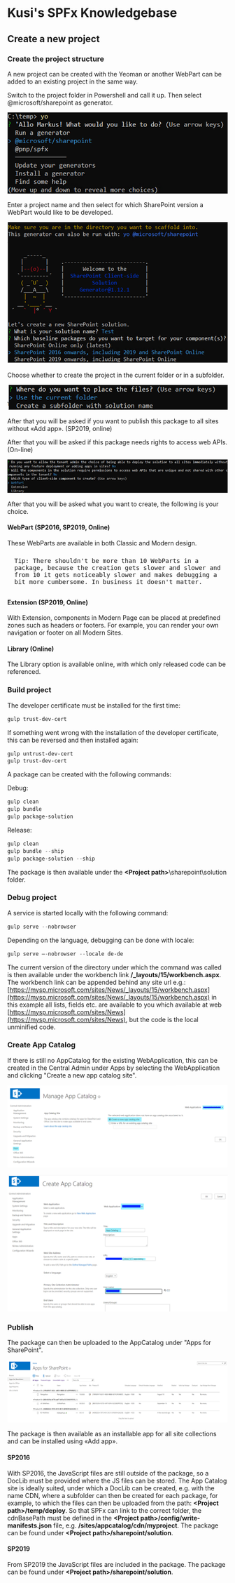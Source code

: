 # Kusi's SPFx Knowledgebase

## Create a new project

### Create the project structure

A new project can be created with the Yeoman or another WebPart can be added to an existing project in the same way.

Switch to the project folder in Powershell and call it up. Then select &#64;microsoft/sharepoint as generator.

![Yeoman](./assets/yeoman.png)

Enter a project name and then select for which SharePoint version a WebPart would like to be developed.

![SharePoint version selection](./assets/yoVersionSelect.png)

Choose whether to create the project in the current folder or in a subfolder.

![Subfolder](./assets/yoSubfolder.png)

After that you will be asked if you want to publish this package to all sites without «Add app». (SP2019, online)

After that you will be asked if this package needs rights to access web APIs. (On-line)

![Project options](./assets/yoProjOptions.png)

After that you will be asked what you want to create, the following is your choice.

#### WebPart (SP2016, SP2019, Online)

These WebParts are available in both Classic and Modern design.

<pre style='white-space: unset; background-color: var(--md-code-bg-color); padding: 10px 16px;'>
Tip: There shouldn't be more than 10 WebParts in a package, because the creation gets slower and slower and from 10 it gets noticeably slower and makes debugging a bit more cumbersome. In business it doesn't matter.
</pre>

#### Extension (SP2019, Online)

With Extension, components in Modern Page can be placed at predefined zones such as headers or footers. For example, you can render your own navigation or footer on all Modern Sites.

#### Library (Online)

The Library option is available online, with which only released code can be referenced.

### Build project

The developer certificate must be installed for the first time:

```powershell
gulp trust-dev-cert
```

If something went wrong with the installation of the developer certificate, this can be reversed and then installed again:

```powershell
gulp untrust-dev-cert
gulp trust-dev-cert
```

A package can be created with the following commands:

Debug:

```powershell
gulp clean
gulp bundle
gulp package-solution
```

Release:

```powershell
gulp clean
gulp bundle --ship
gulp package-solution --ship
```

The package is then available under the <b>&lt;Project path&gt;</b>\sharepoint\solution folder.

### Debug project

A service is started locally with the following command:

```powershell
gulp serve --nobrowser
```

Depending on the language, debugging can be done with locale:

```powershell
gulp serve –-nobrowser --locale de-de
```

The current version of the directory under which the command was called is then available under the workbench link <b>/_layouts/15/workbench.aspx</b>. The workbench link can be appended behind any site url e.g.: [https://mysp.microsoft.com/sites/News/_layouts/15/workbench.aspx](https://mysp.microsoft.com/sites/News/_layouts/15/workbench.aspx) in this example all lists, fields etc. are available to you which available at web [https://mysp.microsoft.com/sites/News](https://mysp.microsoft.com/sites/News), but the code is the local unminified code.

### Create App Catalog

If there is still no AppCatalog for the existing WebApplication, this can be created in the Central Admin under Apps by selecting the WebApplication and clicking "Create a new app catalog site".

![Create a new App Catalog](./assets/CreateNewAppCatalog.png)

![Create App Catalog](./assets/CreateAppCatalog.png)

### Publish

The package can then be uploaded to the AppCatalog under "Apps for SharePoint".

![App Catalog](./assets/AppCatalog.png)

The package is then available as an installable app for all site collections and can be installed using «Add app».

#### SP2016

With SP2016, the JavaScript files are still outside of the package, so a DocLib must be provided where the JS files can be stored. The App Catalog site is ideally suited, under which a DocLib can be created, e.g. with the name CDN, where a subfolder can then be created for each package, for example, to which the files can then be uploaded from the path: <b>&lt;Project path&gt;/temp/deploy</b>. So that SPFx can link to the correct folder, the cdnBasePath must be defined in the <b>&lt;Project path&gt;/config/write-manifests.json</b> file, e.g. <b>/sites/appcatalog/cdn/myproject</b>. The package can be found under <b>&lt;Project path&gt;/sharepoint/solution</b>.

#### SP2019

From SP2019 the JavaScript files are included in the package. The package can be found under <b>&lt;Project path&gt;/sharepoint/solution</b>.
